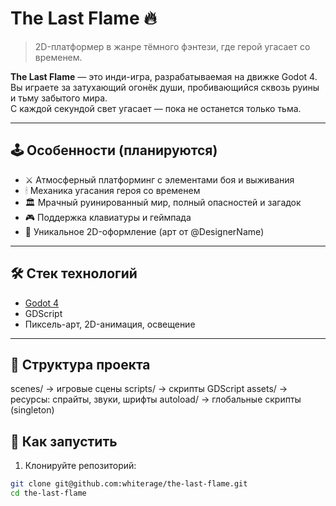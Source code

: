 # The Last Flame 🔥

> 2D-платформер в жанре тёмного фэнтези, где герой угасает со временем.

**The Last Flame** — это инди-игра, разрабатываемая на движке Godot 4.  
Вы играете за затухающий огонёк души, пробивающийся сквозь руины и тьму забытого мира.  
С каждой секундой свет угасает — пока не останется только тьма.

---

## 🕹 Особенности (планируются)
- ⚔️ Атмосферный платформинг с элементами боя и выживания
- 🕯 Механика угасания героя со временем
- 🏛 Мрачный руинированный мир, полный опасностей и загадок
- 🎮 Поддержка клавиатуры и геймпада
- 🎨 Уникальное 2D-оформление (арт от @DesignerName)

---

## 🛠 Стек технологий
- [Godot 4](https://godotengine.org/)
- GDScript
- Пиксель-арт, 2D-анимация, освещение

---

## 📁 Структура проекта
scenes/      → игровые сцены
scripts/     → скрипты GDScript
assets/      → ресурсы: спрайты, звуки, шрифты
autoload/    → глобальные скрипты (singleton)

## 🚀 Как запустить

1. Клонируйте репозиторий:

```bash
git clone git@github.com:whiterage/the-last-flame.git
cd the-last-flame
